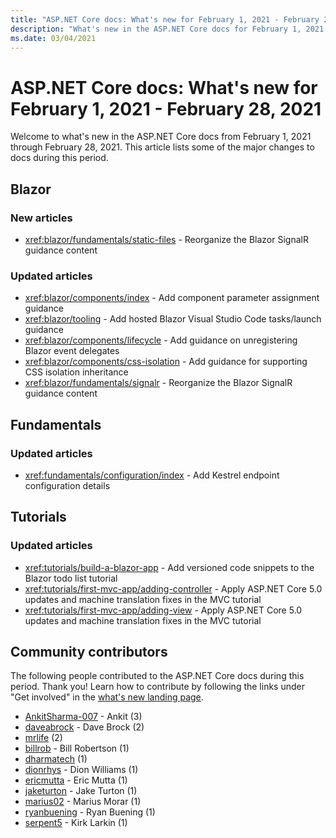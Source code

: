 ```yaml
---
title: "ASP.NET Core docs: What's new for February 1, 2021 - February 28, 2021"
description: "What's new in the ASP.NET Core docs for February 1, 2021 - February 28, 2021."
ms.date: 03/04/2021
---
```


# ASP.NET Core docs: What's new for February 1, 2021 - February 28, 2021

Welcome to what's new in the ASP.NET Core docs from February 1, 2021 through February 28, 2021. This article lists some of the major changes to docs during this period.

## Blazor

### New articles

- <xref:blazor/fundamentals/static-files> - Reorganize the Blazor SignalR guidance content

### Updated articles

- <xref:blazor/components/index> - Add component parameter assignment guidance
- <xref:blazor/tooling> - Add hosted Blazor Visual Studio Code tasks/launch guidance
- <xref:blazor/components/lifecycle> - Add guidance on unregistering Blazor event delegates
- <xref:blazor/components/css-isolation> - Add guidance for supporting CSS isolation inheritance
- <xref:blazor/fundamentals/signalr> - Reorganize the Blazor SignalR guidance content

## Fundamentals

### Updated articles

- <xref:fundamentals/configuration/index> - Add Kestrel endpoint configuration details

## Tutorials

### Updated articles

- <xref:tutorials/build-a-blazor-app> - Add versioned code snippets to the Blazor todo list tutorial
- <xref:tutorials/first-mvc-app/adding-controller> - Apply ASP.NET Core 5.0 updates and machine translation fixes in the MVC tutorial
- <xref:tutorials/first-mvc-app/adding-view> - Apply ASP.NET Core 5.0 updates and machine translation fixes in the MVC tutorial

## Community contributors

The following people contributed to the ASP.NET Core docs during this period. Thank you! Learn how to contribute by following the links under "Get involved" in the [what's new landing page](index.yml).

- [AnkitSharma-007](https://github.com/AnkitSharma-007) - Ankit (3)
- [daveabrock](https://github.com/daveabrock) - Dave Brock (2)
- [mrlife](https://github.com/mrlife) (2)
- [billrob](https://github.com/billrob) - Bill Robertson (1)
- [dharmatech](https://github.com/dharmatech) (1)
- [dionrhys](https://github.com/dionrhys) - Dion Williams (1)
- [ericmutta](https://github.com/ericmutta) - Eric Mutta (1)
- [jaketurton](https://github.com/jaketurton) - Jake Turton (1)
- [marius02](https://github.com/marius02) - Marius Morar (1)
- [ryanbuening](https://github.com/ryanbuening) - Ryan Buening (1)
- [serpent5](https://github.com/serpent5) - Kirk Larkin (1)
